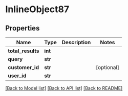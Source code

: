 # InlineObject87

## Properties
Name | Type | Description | Notes
------------ | ------------- | ------------- | -------------
**total_results** | **int** |  | 
**query** | **str** |  | 
**customer_id** | **str** |  | [optional] 
**user_id** | **str** |  | 

[[Back to Model list]](../README.md#documentation-for-models) [[Back to API list]](../README.md#documentation-for-api-endpoints) [[Back to README]](../README.md)


